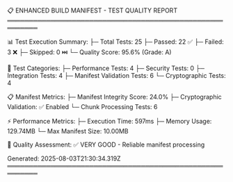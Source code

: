 
📋 ENHANCED BUILD MANIFEST - TEST QUALITY REPORT
═════════════════════════════════════════════════════════

📊 Test Execution Summary:
├─ Total Tests: 25
├─ Passed: 22 ✅
├─ Failed: 3 ❌
├─ Skipped: 0 ⏭️
└─ Quality Score: 95.6% (Grade: A)

🔬 Test Categories:
├─ Performance Tests: 4
├─ Security Tests: 0
├─ Integration Tests: 4
├─ Manifest Validation Tests: 6
└─ Cryptographic Tests: 4

📋 Manifest Metrics:
├─ Manifest Integrity Score: 24.0%
├─ Cryptographic Validation: ✅ Enabled
└─ Chunk Processing Tests: 6

⚡ Performance Metrics:
├─ Execution Time: 597ms
├─ Memory Usage: 129.74MB
└─ Max Manifest Size: 10.00MB

🎯 Quality Assessment:
✅ VERY GOOD - Reliable manifest processing

Generated: 2025-08-03T21:30:34.319Z
═════════════════════════════════════════════════════════
    